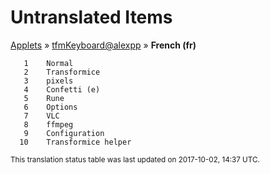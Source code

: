 # Untranslated Items
[Applets](../../../README.md) &#187; [tfmKeyboard@alexpp](../README.md) &#187; **French (fr)**

       1	Normal
       2	Transformice
       3	pixels
       4	Confetti (e)
       5	Rune
       6	Options
       7	VLC
       8	ffmpeg
       9	Configuration
      10	Transformice helper

<sup>This translation status table was last updated on 2017-10-02, 14:37 UTC.</sup>
